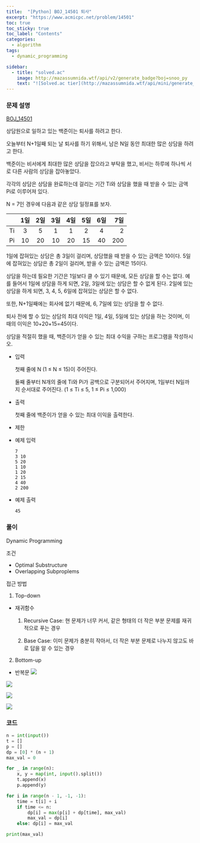 ```yaml
---
title:  "[Python] BOJ_14501 퇴사"
excerpt: "https://www.acmicpc.net/problem/14501"
toc: true
toc_sticky: true
toc_label: "Contents"
categories:
  - algorithm
tags:
  - dynamic_programming

sidebar:
  - title: "solved.ac"
    image: http://mazassumnida.wtf/api/v2/generate_badge?boj=snoo_py
    text: "![Solved.ac tier](http://mazassumnida.wtf/api/mini/generate_badge?boj=snoo_py)"
---
```


### 문제 설명

[BOJ_14501](https://www.acmicpc.net/problem/14501)

상담원으로 일하고 있는 백준이는 퇴사를 하려고 한다.

오늘부터 N+1일째 되는 날 퇴사를 하기 위해서, 남은 N일 동안 최대한 많은 상담을 하려고 한다.

백준이는 비서에게 최대한 많은 상담을 잡으라고 부탁을 했고, 비서는 하루에 하나씩 서로 다른 사람의 상담을 잡아놓았다.

각각의 상담은 상담을 완료하는데 걸리는 기간 Ti와 상담을 했을 때 받을 수 있는 금액 Pi로 이루어져 있다.

N = 7인 경우에 다음과 같은 상담 일정표를 보자.


|  | 1일 | 2일 | 3일 | 4일 | 5일 | 6일 | 7일 |
|---|:---:|:---:|:---:|:---:|:---:|:---:|---:|
| Ti |  3 | 5 |	1 |	1 |	2 |	4	| 2 |
| Pi | 10	| 20|	10|	20|	15|	40|	200|


1일에 잡혀있는 상담은 총 3일이 걸리며, 상담했을 때 받을 수 있는 금액은 10이다. 5일에 잡혀있는 상담은 총 2일이 걸리며, 받을 수 있는 금액은 15이다.

상담을 하는데 필요한 기간은 1일보다 클 수 있기 때문에, 모든 상담을 할 수는 없다. 예를 들어서 1일에 상담을 하게 되면, 2일, 3일에 있는 상담은 할 수 없게 된다. 2일에 있는 상담을 하게 되면, 3, 4, 5, 6일에 잡혀있는 상담은 할 수 없다.

또한, N+1일째에는 회사에 없기 때문에, 6, 7일에 있는 상담을 할 수 없다.

퇴사 전에 할 수 있는 상담의 최대 이익은 1일, 4일, 5일에 있는 상담을 하는 것이며, 이때의 이익은 10+20+15=45이다.

상담을 적절히 했을 때, 백준이가 얻을 수 있는 최대 수익을 구하는 프로그램을 작성하시오.

- 입력

    첫째 줄에 N (1 ≤ N ≤ 15)이 주어진다.

    둘째 줄부터 N개의 줄에 Ti와 Pi가 공백으로 구분되어서 주어지며, 1일부터 N일까지 순서대로 주어진다. (1 ≤ Ti ≤ 5, 1 ≤ Pi ≤ 1,000)

- 출력

    첫째 줄에 백준이가 얻을 수 있는 최대 이익을 출력한다.

- 제한
- 예제 입력

    ```
    7
    3 10
    5 20
    1 10
    1 20
    2 15
    4 40
    2 200
    ```

- 예제 출력
  ```
  45
  ```
  
### 풀이

Dynamic Programming

조건

- Optimal Substructure
- Overlapping Subproplems

접근 방법

1) Top-down

- 재귀함수

    1) Recursive Case: 현 문제가 너무 커서, 같은 형태의 더 작은 부분 문제를 재귀적으로 푸는 경우

    2) Base Case: 이미 문제가 충분히 작아서, 더 작은 부분 문제로 나누지 않고도 바로 답을 알 수 있는 경우

2) Bottom-up

- 반복문
![](https://images.velog.io/images/snoo_py/post/0f353ea2-d753-42d4-95e8-3868bcde2221/image.png)

![](https://images.velog.io/images/snoo_py/post/6348d794-c53a-40c1-a4ba-2b6e776c8465/image.png)

![](https://images.velog.io/images/snoo_py/post/da38d266-4d86-4f5f-8792-82e6c05d5441/image.png)

![](https://images.velog.io/images/snoo_py/post/5e665e21-f29a-4c1f-96e1-f0c1b9700535/image.png)

### 코드

```python
n = int(input())
t = []
p = []
dp = [0] * (n + 1)
max_val = 0

for _ in range(n):
    x, y = map(int, input().split())
    t.append(x)
    p.append(y)

for i in range(n - 1, -1, -1):
    time = t[i] + i
    if time <= n:
        dp[i] = max(p[i] + dp[time], max_val)
        max_val = dp[i]
    else: dp[i] = max_val

print(max_val)
```